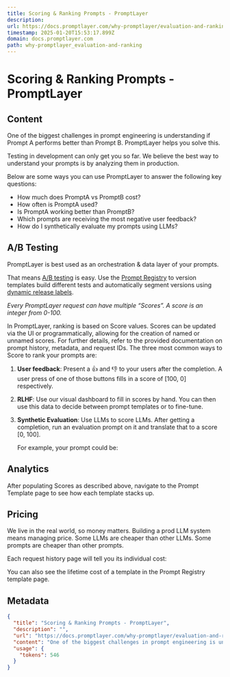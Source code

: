 ```yaml
---
title: Scoring & Ranking Prompts - PromptLayer
description: 
url: https://docs.promptlayer.com/why-promptlayer/evaluation-and-ranking
timestamp: 2025-01-20T15:53:17.899Z
domain: docs.promptlayer.com
path: why-promptlayer_evaluation-and-ranking
---
```


# Scoring & Ranking Prompts - PromptLayer



## Content

One of the biggest challenges in prompt engineering is understanding if Prompt A performs better than Prompt B. PromptLayer helps you solve this.

Testing in development can only get you so far. We believe the best way to understand your prompts is by analyzing them in production.

Below are some ways you can use PromptLayer to answer the following key questions:

*   How much does PromptA vs PromptB cost?
*   How often is PromptA used?
*   Is PromptA working better than PromptB?
*   Which prompts are receiving the most negative user feedback?
*   How do I synthetically evaluate my prompts using LLMs?

A/B Testing
-----------

PromptLayer is best used as an orchestration & data layer of your prompts.

That means [A/B testing](https://docs.promptlayer.com/why-promptlayer/ab-releases) is easy. Use the [Prompt Registry](https://docs.promptlayer.com/features/prompt-registry) to version templates build different tests and automatically segment versions using [dynamic release labels](https://docs.promptlayer.com/features/prompt-registry/dynamic-release-labels).

_Every PromptLayer request can have multiple “Scores”. A score is an integer from 0-100._

In PromptLayer, ranking is based on Score values. Scores can be updated via the UI or programmatically, allowing for the creation of named or unnamed scores. For further details, refer to the provided documentation on prompt history, metadata, and request IDs. The three most common ways to Score to rank your prompts are:

1.  **User feedback**: Present a 👍 and 👎 to your users after the completion. A user press of one of those buttons fills in a score of \[100, 0\] respectively.
    
2.  **RLHF**: Use our visual dashboard to fill in scores by hand. You can then use this data to decide between prompt templates or to fine-tune.
    
3.  **Synthetic Evaluation**: Use LLMs to score LLMs. After getting a completion, run an evaluation prompt on it and translate that to a score \[0, 100\].
    
    For example, your prompt could be:
    

Analytics
---------

After populating Scores as described above, navigate to the Prompt Template page to see how each template stacks up.

Pricing
-------

We live in the real world, so money matters. Building a prod LLM system means managing price. Some LLMs are cheaper than other LLMs. Some prompts are cheaper than other prompts.

Each request history page will tell you its individual cost:

You can also see the lifetime cost of a template in the Prompt Registry template page.

## Metadata

```json
{
  "title": "Scoring & Ranking Prompts - PromptLayer",
  "description": "",
  "url": "https://docs.promptlayer.com/why-promptlayer/evaluation-and-ranking",
  "content": "One of the biggest challenges in prompt engineering is understanding if Prompt A performs better than Prompt B. PromptLayer helps you solve this.\n\nTesting in development can only get you so far. We believe the best way to understand your prompts is by analyzing them in production.\n\nBelow are some ways you can use PromptLayer to answer the following key questions:\n\n*   How much does PromptA vs PromptB cost?\n*   How often is PromptA used?\n*   Is PromptA working better than PromptB?\n*   Which prompts are receiving the most negative user feedback?\n*   How do I synthetically evaluate my prompts using LLMs?\n\nA/B Testing\n-----------\n\nPromptLayer is best used as an orchestration & data layer of your prompts.\n\nThat means [A/B testing](https://docs.promptlayer.com/why-promptlayer/ab-releases) is easy. Use the [Prompt Registry](https://docs.promptlayer.com/features/prompt-registry) to version templates build different tests and automatically segment versions using [dynamic release labels](https://docs.promptlayer.com/features/prompt-registry/dynamic-release-labels).\n\n_Every PromptLayer request can have multiple “Scores”. A score is an integer from 0-100._\n\nIn PromptLayer, ranking is based on Score values. Scores can be updated via the UI or programmatically, allowing for the creation of named or unnamed scores. For further details, refer to the provided documentation on prompt history, metadata, and request IDs. The three most common ways to Score to rank your prompts are:\n\n1.  **User feedback**: Present a 👍 and 👎 to your users after the completion. A user press of one of those buttons fills in a score of \\[100, 0\\] respectively.\n    \n2.  **RLHF**: Use our visual dashboard to fill in scores by hand. You can then use this data to decide between prompt templates or to fine-tune.\n    \n3.  **Synthetic Evaluation**: Use LLMs to score LLMs. After getting a completion, run an evaluation prompt on it and translate that to a score \\[0, 100\\].\n    \n    For example, your prompt could be:\n    \n\nAnalytics\n---------\n\nAfter populating Scores as described above, navigate to the Prompt Template page to see how each template stacks up.\n\nPricing\n-------\n\nWe live in the real world, so money matters. Building a prod LLM system means managing price. Some LLMs are cheaper than other LLMs. Some prompts are cheaper than other prompts.\n\nEach request history page will tell you its individual cost:\n\nYou can also see the lifetime cost of a template in the Prompt Registry template page.",
  "usage": {
    "tokens": 546
  }
}
```
